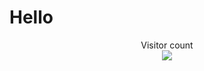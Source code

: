 # Hello
<p align="center"> 
  Visitor count<br>
  <img src="https://profile-counter.glitch.me/carhanc/count.svg" />
</p>

